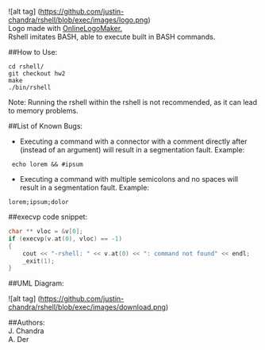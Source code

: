 
![alt tag] (https://github.com/justin-chandra/rshell/blob/exec/images/logo.png)  
Logo made with [OnlineLogoMaker.](http://www.onlinelogomaker.com/logomaker/#)  
Rshell imitates BASH, able to execute built in BASH commands.  

##How to Use:  
```
cd rshell/  
git checkout hw2  
make  
./bin/rshell  
```    
Note: Running the rshell within the rshell is not recommended, as it can lead to memory problems.
  
##List of Known Bugs:  
* Executing a command with a connector with a comment directly after (instead of an argument) will result in a segmentation fault. Example:
```
 echo lorem && #ipsum
```
* Executing a command with multiple semicolons and no spaces will result in a segmentation fault. Example: 
```  
lorem;ipsum;dolor
```  
  
##execvp code snippet:  
```c++
char ** vloc = &v[0];
if (execvp(v.at(0), vloc) == -1)
{	
	cout << "-rshell: " << v.at(0) << ": command not found" << endl;
	_exit(1); 
}
```  
##UML Diagram:  
  
![alt tag] (https://github.com/justin-chandra/rshell/blob/exec/images/download.png) 



##Authors:  
J. Chandra  
A. Der
